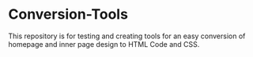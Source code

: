 # Conversion-Tools
This repository is for testing and creating tools for an easy conversion of homepage and inner page design to HTML Code and CSS.
